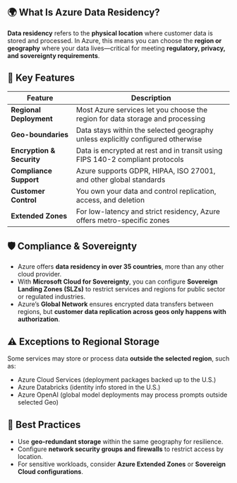 ## 🌍 What Is Azure Data Residency?

**Data residency** refers to the **physical location** where customer data is stored and processed. In Azure, this means you can choose the **region or geography** where your data lives—critical for meeting **regulatory, privacy, and sovereignty requirements**.

## 🧩 Key Features

|Feature|Description|
|---|---|
|**Regional Deployment**|Most Azure services let you choose the region for data storage and processing|
|**Geo-boundaries**|Data stays within the selected geography unless explicitly configured otherwise|
|**Encryption & Security**|Data is encrypted at rest and in transit using FIPS 140-2 compliant protocols|
|**Compliance Support**|Azure supports GDPR, HIPAA, ISO 27001, and other global standards|
|**Customer Control**|You own your data and control replication, access, and deletion|
|**Extended Zones**|For low-latency and strict residency, Azure offers metro-specific zones|

## 🛡️ Compliance & Sovereignty

- Azure offers **data residency in over 35 countries**, more than any other cloud provider.
- With **Microsoft Cloud for Sovereignty**, you can configure **Sovereign Landing Zones (SLZs)** to restrict services and regions for public sector or regulated industries.
- Azure’s **Global Network** ensures encrypted data transfers between regions, but **customer data replication across geos only happens with authorization**.

## ⚠️ Exceptions to Regional Storage

Some services may store or process data **outside the selected region**, such as:

- Azure Cloud Services (deployment packages backed up to the U.S.)
- Azure Databricks (identity info stored in the U.S.)
- Azure OpenAI (global model deployments may process prompts outside selected Geo)

## 📌 Best Practices

- Use **geo-redundant storage** within the same geography for resilience.
- Configure **network security groups and firewalls** to restrict access by location.
- For sensitive workloads, consider **Azure Extended Zones** or **Sovereign Cloud configurations**.

